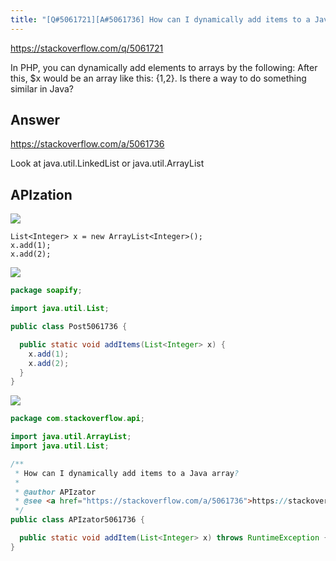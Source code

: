 ```yaml
---
title: "[Q#5061721][A#5061736] How can I dynamically add items to a Java array?"
---
```


https://stackoverflow.com/q/5061721

In PHP, you can dynamically add elements to arrays by the following:
After this, $x would be an array like this: {1,2}.
Is there a way to do something similar in Java?

## Answer

https://stackoverflow.com/a/5061736

Look at java.util.LinkedList or java.util.ArrayList

## APIzation

<div class="code-3columns-row">

<div class="code-3columns-column">

<div><img src="/stackoverflow.png" /></div>

```plain
List<Integer> x = new ArrayList<Integer>();
x.add(1);
x.add(2);
```

</div>

<div class="code-3columns-column">

<div><img src="/human.png" /></div>

```java
package soapify;

import java.util.List;

public class Post5061736 {

  public static void addItems(List<Integer> x) {
    x.add(1);
    x.add(2);
  }
}

```

</div>

<div class="code-3columns-column">

<div><img src="/apizator.png" /></div>

```java
package com.stackoverflow.api;

import java.util.ArrayList;
import java.util.List;

/**
 * How can I dynamically add items to a Java array?
 *
 * @author APIzator
 * @see <a href="https://stackoverflow.com/a/5061736">https://stackoverflow.com/a/5061736</a>
 */
public class APIzator5061736 {

  public static void addItem(List<Integer> x) throws RuntimeException {}
}

```

</div>

</div>
